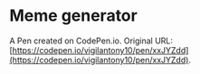 # Meme generator

A Pen created on CodePen.io. Original URL: [https://codepen.io/vigilantony10/pen/xxJYZdd](https://codepen.io/vigilantony10/pen/xxJYZdd).

